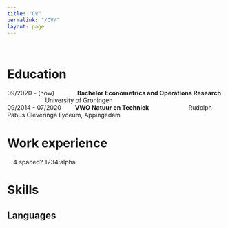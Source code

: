 ```yaml
---
title: "CV"
permalink: "/CV/"
layout: page
---
```

&nbsp;
&ensp;
&emsp;
# Education
09/2020 - (now)&emsp;&emsp;&emsp;&nbsp;&ensp;**Bachelor Econometrics and Operations Research**
 &emsp;&emsp;&emsp;&emsp;&emsp;&emsp;&nbsp;University of Groningen                
09/2014 - 07/2020&emsp;&emsp;&nbsp;**VWO Natuur en Techniek**
 &emsp;&emsp;&emsp;&emsp;&emsp;&emsp;&nbsp;Rudolph Pabus Cleveringa Lyceum, Appingedam
# Work experience
&emsp;4 spaced?
1234:alpha

# Skills
## Languages

